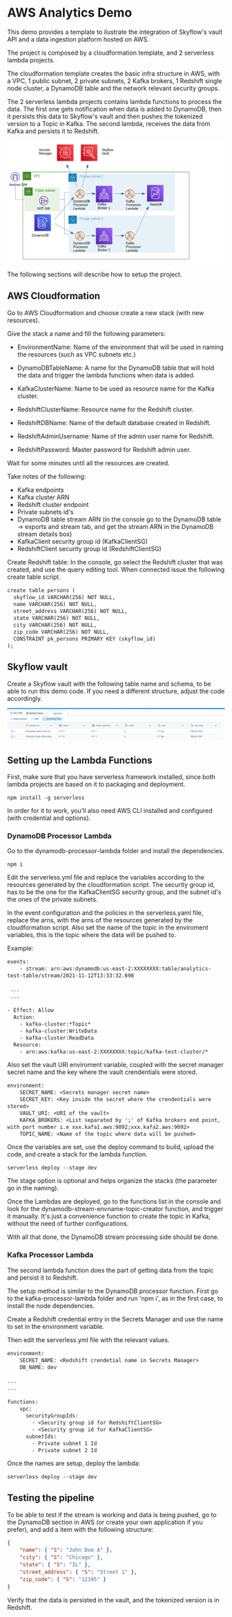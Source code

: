 # AWS Analytics Demo

This demo provides a template to ilustrate the integration of Skyflow's vault API and a data ingestion platform hosted on AWS.

The project is composed by a cloudformation template, and 2 serverless lambda projects.

The cloudformation template creates the basic infra structure in AWS, with a VPC, 1 public subnet, 2 private subnets, 2 Kafka brokers, 1 Redshift single node cluster, a DynamoDB table and the network relevant security groups.

The 2 serverless lambda projects contains lambda functions to process the data. The first one gets notification when data is added to DynamoDB, then it persists this data to Skyflow's vault and then pushes the tokenized version to a Topic in Kafka. The second lambda, receives the data from Kafka and persists it to Redshift.

![Architecture overlook](docs/img/AnalyticsArchitectureDiagram.png)

The following sections will describe how to setup the project.

## AWS Cloudformation

Go to AWS Cloudformation and choose create a new stack (with new resources).

Give the stack a name and fill the following parameters:

- EnvironmentName: Name of the environment that will be used in naming the resources (such as VPC subnets etc.)

- DynamoDBTableName: A name for the DynamoDB table that will hold the data and trigger the lambda functions when data is added.

- KafkaClusterName: Name to be used as resource name for the Kafka cluster.

- RedshiftClusterName: Resource name for the Redshift cluster.

- RedshiftDBName: Name of the default database created in Redshift.

- RedshiftAdminUsername: Name of the admin user name for Redshift.

- RedshiftPassword: Master password for Redshift admin user.

Wait for some minutes until all the resources are created.

Take notes of the following:
- Kafka endpoints
- Kafka cluster ARN
- Redshift cluster endpoint
- Private subnets id's
- DynamoDB table stream ARN (in the console go to the DynamoDB table -> exports and stream tab, and get the stream ARN in the DynamoDB stream details box)
- KafkaClient security group id (KafkaClientSG)
- RedshiftClient security group id (RedshiftClientSG)

Create Redshift table: In the console, go select the Redshift cluster that was created, and use the query editing tool. When connected issue the following create table script.
```
create table persons (
  skyflow_id VARCHAR(256) NOT NULL,
  name VARCHAR(256) NOT NULL,
  street_address VARCHAR(256) NOT NULL,
  state VARCHAR(256) NOT NULL,
  city VARCHAR(256) NOT NULL,
  zip_code VARCHAR(256) NOT NULL,
  CONSTRAINT pk_persons PRIMARY KEY (skyflow_id)
);
```

## Skyflow vault

Create a Skyflow vault with the following table name and schema, to be able to run this demo code. If you need a different structure, adjust the code accordingly.

![Vault schema](docs/img/vaultstructure.png)


## Setting up the Lambda Functions

First, make sure that you have serverless framework installed, since both lambda projects are based on it to packaging and deployment.
```
npm install -g serverless
```
In order for it to work, you'll also need AWS CLI installed and configured (with credential and options).

### DynamoDB Processor Lambda

Go to the dynamodb-processor-lambda folder and install the dependencies.
```
npm i
```

Edit the serverless.yml file and replace the variables according to the resources generated by the cloudformation script. The security group id, has to be the one for the KafkaClientSG security group, and the subnet id's the ones of the private subnets.

In the event configuration and the policies in the serverless.yaml file, replace the arns, with the arns of the resources generated by the cloudformation script. Also set the name of the topic in the enviroment variables, this is the topic where the data will be pushed to. 

Example:
```
events:
    - stream: arn:aws:dynamodb:us-east-2:XXXXXXXX:table/analytics-test-table/stream/2021-11-12T13:33:32.698
 
 ...
 ...

- Effect: Allow
  Action:
    - kafka-cluster:*Topic*
    - kafka-cluster:WriteData
    - kafka-cluster:ReadData
  Resource:
    - arn:aws:kafka:us-east-2:XXXXXXXX:topic/kafka-test-cluster/*
```

Also set the vault URI enviroment variable, coupled with the secret manager secret name and the key where the vault crendentials were stored.
```
environment:
    SECRET_NAME: <Secrets manager secret name>
    SECRET_KEY: <Key inside the secret where the crendentials were stored>
    VAULT_URI: <URI of the vault>
    KAFKA_BROKERS: <List separated by ';' of Kafka brokers end point, with port number i.e xxx.kafa1.aws:9092;xxx.kafa2.aws:9092>
    TOPIC_NAME: <Name of the topic where data will be pushed>

```

Once the variables are set, use the deploy command to build, upload the code, and create a stack for the lambda function.
```
serverless deploy --stage dev
```

The stage option is optional and helps organize the stacks (the parameter go in the naming).

Once the Lambdas are deployed, go to the functions list in the console and look for the dynamodb-stream-envname-topic-creator function, and trigger it manually. It's just a convenience function to create the topic in Kafka, without the need of further configurations.

With all that done, the DynamoDB stream processing side should be done.

### Kafka Processor Lambda

The second lambda function does the part of getting data from the topic and persist it to Redshift.

The setup method is similar to the DynamoDB processor function. First go to the kafka-processor-lambda folder and run 'npm i', as in the first case, to install the node dependencies.

Create a Redshift credential entry in the Secrets Manager and use the name to set in the environment variable.

Then edit the serverless.yml file with the relevant values.
```
environment:
    SECRET_NAME: <Redshift crendetial name in Secrets Manager>
    DB_NAME: dev

...
...

functions:
    vpc:
      securityGroupIds:
        - <Security group id for RedshiftClientSG>
        - <Security group id for KafkaClientSG>
      subnetIds:
        - Private subnet 1 Id
        - Private subnet 2 Id
```

Once the names are setup, deploy the lambda:
```
serverless deploy --stage dev
```

## Testing the pipeline

To be able to test if the stream is working and data is being pushed, go to the DynamoDB section in AWS (or create your own application if you prefer), and add a item with the following structure:

```json
{
    "name": { "S": "John Doe A" },
    "city": { "S": "Chicago" },
    "state": { "S": "IL" },
    "street_address": { "S": "Street 1" },
    "zip_code": { "S": "12345" }
}

```

Verify that the data is persisted in the vault, and the tokenized version is in Redshift.
